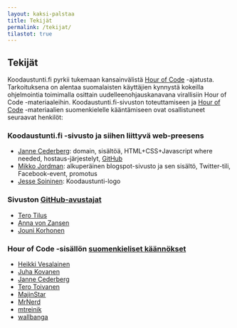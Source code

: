 ```yaml
---
layout: kaksi-palstaa
title: Tekijät
permalink: /tekijat/
tilastot: true
---
```


## Tekijät

Koodaustunti.fi pyrkii tukemaan kansainvälistä [Hour of Code](http://hourofcode.org) -ajatusta. Tarkoituksena on alentaa suomalaisten käyttäjien kynnystä kokeilla ohjelmointia toimimalla osittain uudelleenohjauskanavana virallisiin Hour of Code -materiaaleihin. Koodaustunti.fi-sivuston toteuttamiseen ja [Hour of Code](http://hourofcode.org) -materiaalien suomenkielelle kääntämiseen ovat osallistuneet seuraavat henkilöt:

### Koodaustunti.fi -sivusto ja siihen liittyvä web-preesens

- [Janne Cederberg](http://opetus.tv/tietoa-sivustosta/tekijat/): domain, sisältöä, HTML+CSS+Javascript where needed, hostaus-järjestelyt, [GitHub](https://github.com/jannecederberg/koodaustunti.fi)
- [Mikko Jordman](https://twitter.com/MikkoJoo): alkuperäinen blogspot-sivusto ja sen sisältö, Twitter-tili, Facebook-event, promotus
- [Jesse Soininen](http://www.linkedin.com/in/jessesoininen): Koodaustunti-logo

### Sivuston [GitHub-avustajat](https://github.com/jannecederberg/koodaustunti.fi/graphs/contributors)

- [Tero Tilus](https://github.com/terotil)
- [Anna von Zansen](https://github.com/annavonzansen)
- [Jouni Korhonen](https://github.com/jpkorhonen)

### Hour of Code -sisällön [suomenkieliset käännökset](http://crowdin.net/project/codeorg/fi/activity)

- [Heikki Vesalainen](http://crowdin.net/profile/hvesalai/activity)
- [Juha Kovanen](http://crowdin.net/profile/juhakovanen/activity)
- [Janne Cederberg](http://crowdin.net/profile/jberg)
- [Tero Toivanen](http://crowdin.net/profile/teromakotero)
- [MajinStar](http://crowdin.net/profile/MajinStar)
- [MrNerd](http://crowdin.net/profile/MrNerd)
- [mtreinik](http://crowdin.net/profile/mtreinik/activity)
- [wallbanga](http://crowdin.net/profile/wallbanga/activity)
